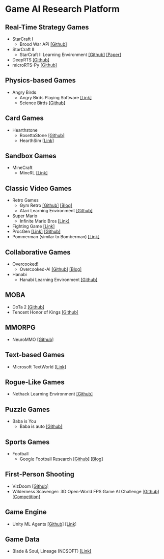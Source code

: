 # Game AI Research Platform 

## Real-Time Strategy Games 
- StarCraft I 
  - Brood War API [[Github]](https://github.com/bwapi/bwapi) 
- StarCraft II 
  - StarCraft II Learning Environment [[Github]](https://github.com/deepmind/pysc2) [[Paper]](https://arxiv.org/pdf/1708.04782.pdf) 
- DeepRTS [[Github]](https://github.com/cair/deep-rts) 
- microRTS-Py [[Github]](https://github.com/Farama-Foundation/MicroRTS-Py) 

## Physics-based Games 
- Angry Birds 
  - Angry Birds Playing Software [[Link]](http://aibirds.org/basic-game-playing-software.html)
  - Science Birds [[Github]](https://github.com/lucasnfe/science-birds) 

## Card Games 
- Hearthstone 
  - RosettaStone [[Github]](https://github.com/utilForever/RosettaStone) 
  - HearthSim [[Link]](https://hearthsim.info/) 
  
## Sandbox Games 
- MineCraft 
  - MineRL [[Link]](https://minerl.io/) 

## Classic Video Games
- Retro Games
  - Gym Retro [[Github]](https://github.com/openai/retro) [[Blog]](https://openai.com/blog/gym-retro/) 
  - Atari Learning Environment [[Github]](https://github.com/mgbellemare/Arcade-Learning-Environment) 
- Super Mario 
  - Infinite Mario Bros [[Link]](http://julian.togelius.com/mariocompetition2009/) 
- Fighting Game [[Link]](https://www.ice.ci.ritsumei.ac.jp/~ftgaic/) 
- ProcGen [[Link]](https://openai.com/blog/procgen-benchmark/) [[Github]](https://openai.com/blog/procgen-benchmark/) 
- Pommerman (similar to Bomberman) [[Link]](https://www.pommerman.com/) 

## Collaborative Games 
- Overcooked!
  - Overcooked-AI [[Github]](https://github.com/HumanCompatibleAI/overcooked_ai) [[Blog]](https://bair.berkeley.edu/blog/2019/10/21/coordination/) 
- Hanabi 
  - Hanabi Learning Environment [[Github]](https://github.com/deepmind/hanabi-learning-environment) 

## MOBA 
- DoTa 2 [[Github]](https://github.com/ellakk/5v5dota2ai-framework) 
- Tencent Honor of Kings [[Github]](https://github.com/tencent-ailab/hok_env) 

## MMORPG
- NeuroMMO [[Github]](https://github.com/NeuralMMO/environment) 

## Text-based Games
- Microsoft TextWorld [[Link]](https://www.microsoft.com/en-us/research/project/textworld/) 

## Rogue-Like Games
- Nethack Learning Environment [[Github]](https://github.com/facebookresearch/nle) 

## Puzzle Games
- Baba is You
  - Baba is auto [[Github]](https://github.com/utilForever/baba-is-auto) 

## Sports Games
- Football 
  - Google Football Research [[Github]](https://github.com/google-research/football) [[Blog]](https://ai.googleblog.com/2019/06/introducing-google-research-football.html) 

## First-Person Shooting
- VizDoom [[Github]](https://github.com/mwydmuch/ViZDoom) 
- Wilderness Scavenger: 3D Open-World FPS Game AI Challenge [[Github]](https://github.com/inspirai/wilderness-scavenger) [[Competition]](https://sites.google.com/view/inspirai-wildscav-cog2022/home) 

## Game Engine
- Unity ML Agents [[Github]](https://github.com/Unity-Technologies/ml-agents) [[Link]](https://unity.com/products/machine-learning-agents) 

## Game Data
- Blade & Soul, Lineage (NCSOFT) [[Link]](https://danbi-ncsoft.github.io/OpenData/) 
